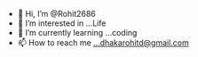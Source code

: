 - 👋 Hi, I’m @Rohit2686
- 👀 I’m interested in ...Life
- 🌱 I’m currently learning ...coding
- 📫 How to reach me ...dhakarohitd@gmail.com 


<!---
Rohit2686/Rohit2686 is a ✨ special ✨ repository because its `README.md` (this file) appears on your GitHub profile.
You can click the Preview link to take a look at your changes.
--->
